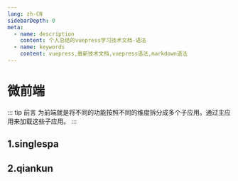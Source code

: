 ```yaml
---
lang: zh-CN
sidebarDepth: 0
meta:
  - name: description
    content: 个人总结的vuepress学习技术文档-语法
  - name: keywords
    content: vuepress,最新技术文档,vuepress语法,markdown语法
---
```


# 微前端

::: tip 前言
为前端就是将不同的功能按照不同的维度拆分成多个子应用。通过主应用来加载这些子应用。
:::

## 1.singlespa

## 2.qiankun

